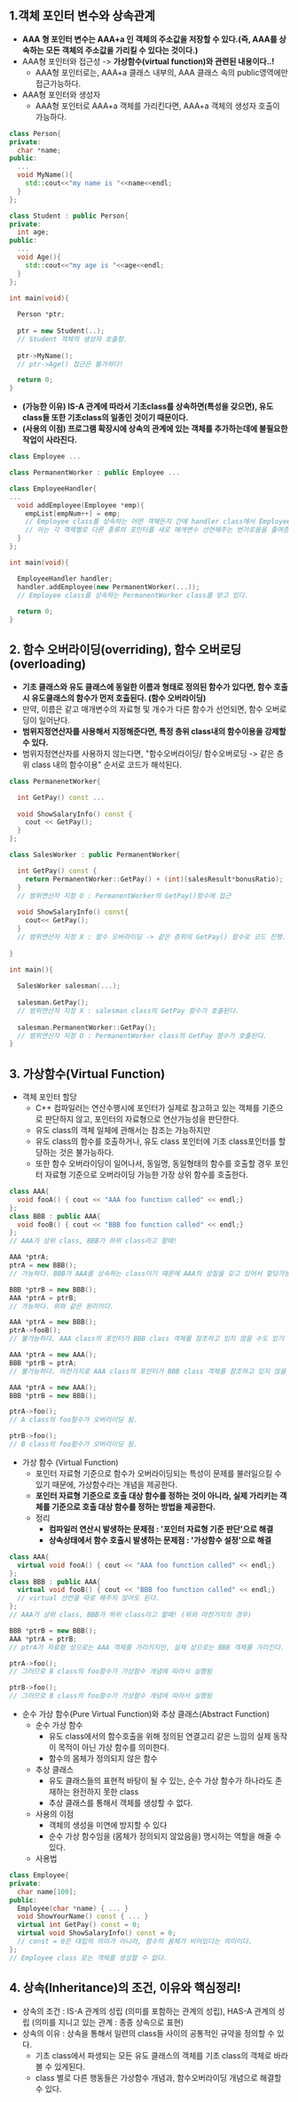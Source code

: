 ## 1.객체 포인터 변수와 상속관계
  - **AAA 형 포인터 변수는 AAA+a 인 객체의 주소값을 저장할 수 있다.(즉, AAA를 상속하는 모든 객체의 주소값을 가리킬 수 있다는 것이다.)**
  - AAA형 포인터와 접근성 -> **가상함수(virtual function)와 관련된 내용이다..!**
    - AAA형 포인터로는, AAA+a 클래스 내부의, AAA 클래스 속의 public영역에만 접근가능하다.
  - AAA형 포인터와 생성자
    - AAA형 포인터로 AAA+a 객체를 가리킨다면, AAA+a 객체의 생성자 호출이 가능하다.
    
```cpp
class Person{
private:
  char *name;
public:
  ...
  void MyName(){
    std::cout<<"my name is "<<name<<endl;
  }
}; 

class Student : public Person{
private:
  int age;
public:
  ...
  void Age(){
    std::cout<<"my age is "<<age<<endl;
  }
}; 

int main(void){
  
  Person *ptr;
  
  ptr = new Student(..);
  // Student 객체의 생성자 호출함.
  
  ptr->MyName();
  // ptr->Age() 접근은 불가하다!

  return 0;
}
```

  - **(가능한 이유) IS-A 관계에 따라서 기초class를 상속하면(특성을 갖으면), 유도class들 또한 기초class의 일종인 것이기 때문이다.** 
  - **(사용의 이점) 프로그램 확장시에 상속의 관계에 있는 객체를 추가하는데에 불필요한 작업이 사라진다.**
  
```cpp
class Employee ...

class PermanentWorker : public Employee ...

class EmployeeHandler{
...
  void addEmployee(Employee *emp){
    empList[empNum++] = emp;
    // Employee class를 상속하는 어떤 객체든지 간에 handler class에서 Employee 객체 포인터을 매개변수로 받아들일 수 있다.
    // 이는 각 객체별로 다른 종류의 포인터를 새로 매개변수 선언해주는 번거로움을 줄여준다.
  }
};

int main(void){

  EmployeeHandler handler;
  handler.addEmployee(new PermanentWorker(...));
  // Employee class를 상속하는 PermanentWorker class를 받고 있다.
  
  return 0;
}
```

## 2. 함수 오버라이딩(overriding), 함수 오버로딩(overloading)
  - **기초 클래스와 유도 클래스에 동일한 이름과 형태로 정의된 함수가 있다면, 함수 호출시 유도클래스의 함수가 먼저 호출된다. (함수 오버라이딩)**
  - 만약, 이름은 같고 매개변수의 자료형 및 개수가 다른 함수가 선언되면, 함수 오버로딩이 일어난다.
  - **범위지정연산자를 사용해서 지정해준다면, 특정 층위 class내의 함수이용을 강제할 수 있다.**
  - 범위지정연산자를 사용하지 않는다면, "함수오버라이딩/ 함수오버로딩 -> 같은 층위 class 내의 함수이용" 순서로 코드가 해석된다.
  
```cpp
class PermanenetWorker{

  int GetPay() const ...
  
  void ShowSalaryInfo() const {
    cout << GetPay();
  }
};

class SalesWorker : public PermanentWorker{

  int GetPay() const {
    return PermanentWorker::GetPay() + (int)(salesResult*bonusRatio);
  }
  // 범위연산자 지정 O : PermanentWorker의 GetPay()함수에 접근
  
  void ShowSalaryInfo() const{
    cout<< GetPay();
  }
  // 범위연산자 지정 X : 함수 오버라이딩 -> 같은 층위의 GetPay() 함수로 코드 진행.
  
}

int main(){
  
  SalesWorker salesman(...);
  
  salesman.GetPay();
  // 범위연산자 지정 X : salesman class의 GetPay 함수가 호출된다.
  
  salesman.PermanentWorker::GetPay();
  // 범위연산자 지정 O : PermanentWorker class의 GetPay 함수가 호출된다.
}
```

## 3. 가상함수(Virtual Function)
  - 객체 포인터 할당
    - C++ 컴파일러는 연산수행시에 포인터가 실제로 참고하고 있는 객체를 기준으로 판단하지 않고, 포인터의 자료형으로 연산가능성을 판단한다.
    - 유도 class의 객체 일체에 관해서는 참조는 가능하지만
    - 유도 class의 함수를 호출하거나, 유도 class 포인터에 기초 class포인터를 할당하는 것은 불가능하다.
    - 또한 함수 오버라이딩이 일어나서, 동일명, 동일형태의 함수를 호출할 경우 포인터 자료형 기준으로 오버라이딩 가능한 가장 상위 함수를 호출한다.
     
```cpp
class AAA{
  void fooA() { cout << "AAA foo function called" << endl;}
};
class BBB : public AAA{
  void fooB() { cout << "BBB foo function called" << endl;}
};
// AAA가 상위 class, BBB가 하위 class라고 할때!

AAA *ptrA;
ptrA = new BBB();
// 가능하다. BBB가 AAA를 상속하는 class이기 때문에 AAA의 성질을 갖고 있어서 할당가능하다고 판단한 것이다.

BBB *ptrB = new BBB();
AAA *ptrA = ptrB;
// 가능하다. 위와 같은 원리이다.

AAA *ptrA = new BBB();
ptrA->fooB();
// 불가능하다. AAA class의 포인터가 BBB class 객체를 참조하고 있지 않을 수도 있기 떄문이다.

AAA *ptrA = new AAA();
BBB *ptrB = ptrA;
// 불가능하다. 마찬가지로 AAA class의 포인터가 BBB class 객체를 참조하고 있지 않을 수도 있기 떄문이다.

AAA *ptrA = new AAA();
BBB *ptrB = new BBB();

ptrA->foo();
// A class의 foo함수가 오버라이딩 됨.

ptrB->foo();
// B class의 foo함수가 오버라이딩 됨.
```

  - 가상 함수 (Virtual Function)
    - 포인터 자료형 기준으로 함수가 오버라이딩되는 특성이 문제를 불러일으킬 수 있기 때문에, 가상함수라는 개념을 제공한다.
    - **포인터 자료형 기준으로 호출 대상 함수를 정하는 것이 아니라, 실제 가리키는 객체를 기준으로 호출 대상 함수를 정하는 방법을 제공한다.**
    - 정리
      - **컴파일러 연산시 발생하는 문제점 : '포인터 자료형 기준 판단'으로 해결**
      - **상속상태에서 함수 호출시 발생하는 문제점 : '가상함수 설정'으로 해결**
      
```cpp
class AAA{
  virtual void fooA() { cout << "AAA foo function called" << endl;}
};
class BBB : public AAA{
  virtual void fooB() { cout << "BBB foo function called" << endl;}
  // virtual 선언을 따로 해주지 않아도 된다.
};
// AAA가 상위 class, BBB가 하위 class라고 할때! (위와 마찬가지의 경우)

BBB *ptrB = new BBB();
AAA *ptrA = ptrB;
// ptrA가 자료형 상으로는 AAA 객체를 가리키지만, 실제 상으로는 BBB 객체를 가리킨다.

ptrA->foo();
// 그러므로 B class의 foo함수가 가상함수 개념에 따라서 실행됨

ptrB->foo();
// 그러므로 B class의 foo함수가 가상함수 개념에 따라서 실행됨
```

  - 순수 가상 함수(Pure Virtual Function)와 추상 클래스(Abstract Function)
    - 순수 가상 함수
      - 유도 class에서의 함수호출을 위해 정의된 연결고리 같은 느낌의 실제 동작이 목적이 아닌 가상 함수를 의미한다.
      - 함수의 몸체가 정의되지 않은 함수
    - 추상 클래스
      - 유도 클래스들의 표현적 바탕이 될 수 있는, 순수 가상 함수가 하나라도 존재하는 완전하지 못한 class
      - 추상 클래스를 통해서 객체를 생성할 수 없다.
    - 사용의 이점
      - 객체의 생성을 미연에 방지할 수 있다
      - 순수 가상 함수임을 (몸체가 정의되지 않았음을) 명시하는 역할을 해줄 수 있다.
    - 사용법
    
```cpp
class Employee{
private:
  char name[100];
public:
  Employee(char *name) { ... }
  void ShowYourName() const { ... }
  virtual int GetPay() const = 0;
  virtual void ShowSalaryInfo() const = 0;
  // const = 0은 대입의 의미가 아니라, 함수의 몸체가 비어있다는 의미이다.
};
// Employee class 로는 객체를 생성할 수 없다.
```

## 4. 상속(Inheritance)의 조건, 이유와 핵심정리!
  - 상속의 조건 : IS-A 관계의 성립 (의미를 포함하는 관계의 성립), HAS-A 관계의 성립 (의미를 지니고 있는 관계 : 종종 상속으로 표현)
  - 상속의 이유 : 상속을 통해서 일련의 class들 사이의 공통적인 규약을 정의할 수 있다.
    - 기초 class에서 파생되는 모든 유도 클래스의 객체를 기초 class의 객체로 바라볼 수 있게된다.
    - class 별로 다른 행동들은 가상함수 개념과, 함수오버라이딩 개념으로 해결할 수 있다.

  
  
  
  
  
  
  
  
  